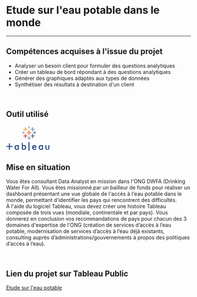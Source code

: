 # Etude sur l'eau potable dans le monde
---

## Compétences acquises à l'issue du projet
* Analyser un besoin client pour formuler des questions analytiques
* Créer un tableau de bord répondant à des questions analytiques
* Générer des graphiques adaptés aux types de données
* Synthétiser des résultats à destination d'un client

<br>

## Outil utilisé
<img src="https://github.com/StephaneBertrand34/Tableau_-_Etude_sur_l_eau_potable_dans_le_monde/blob/main/673960.png" title="Python"  alt="Python" height="70"/>

<br>

## Mise en situation
Vous êtes consultant Data Analyst en mission dans l'ONG DWFA (Drinking Water For All). Vous êtes missionné par un bailleur de fonds pour réaliser un dashboard présentant une vue globale de l'accès à l'eau potable dans le monde, permettant d'identifier les pays qui rencontrent des difficultés.   
À l'aide du logiciel Tableau, vous devez créer une histoire Tableau composée de trois vues (mondiale, continentale et par pays).
Vous donnerez en conclusion vos recommandations de pays pour chacun des 3 domaines d'expertise de l'ONG (création de services d’accès à l’eau potable, modernisation de services d’accès à l’eau déjà existants, consulting auprès d’administrations/gouvernements à propos des politiques d’accès à l’eau).

<br>

## Lien du projet sur Tableau Public
<a href="https://public.tableau.com/app/profile/blabla3368/viz/P8_16540140163460/Histoire1" target="_blank" title="Dashboard">Etude sur l'eau potable</a>
